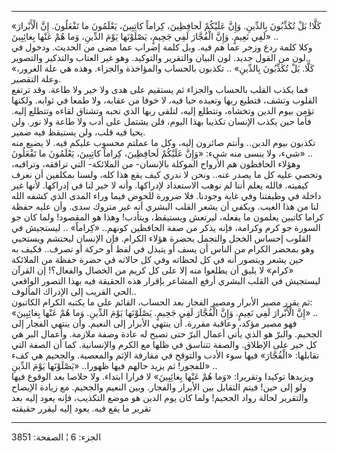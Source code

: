 ------------------------------------------------------------------------

«كَلَّا! بَلْ تُكَذِّبُونَ بِالدِّينِ. وَإِنَّ عَلَيْكُمْ لَحافِظِينَ، كِراماً كاتِبِينَ، يَعْلَمُونَ ما
تَفْعَلُونَ. إِنَّ الْأَبْرارَ لَفِي نَعِيمٍ. وَإِنَّ الْفُجَّارَ لَفِي جَحِيمٍ، يَصْلَوْنَها يَوْمَ الدِّينِ، وَما
هُمْ عَنْها بِغائِبِينَ» ..  
وكلا كلمة ردع وزجر عما هم فيه. وبل كلمة إضراب عما مضى من الحديث. ودخول
في لون من القول جديد. لون البيان والتقرير والتوكيد. وهو غير العتاب
والتذكير والتصوير..  
«كَلَّا. بَلْ تُكَذِّبُونَ بِالدِّينِ» .. تكذبون بالحساب والمؤاخذة والجزاء. وهذه هي علة
الغرور، وعلة التقصير.  
فما يكذب القلب بالحساب والجزاء ثم يستقيم على هدى ولا خير ولا طاعة. وقد
ترتفع القلوب وتشف، فتطيع ربها وتعبده حبا فيه، لا خوفا من عقابه، ولا طمعا
في ثوابه. ولكنها تؤمن بيوم الدين وتخشاه، وتتطلع إليه، لتلقى ربها الذي
تحبه وتشتاق لقاءه وتتطلع إليه. فأما حين يكذب الإنسان تكذيبا بهذا اليوم،
فلن يشتمل على أدب ولا طاعة ولا نور. ولن يحيا فيه قلب، ولن يستيقظ فيه
ضمير.  
تكذبون بيوم الدين.. وأنتم صائرون إليه، وكل ما عملتم محسوب عليكم فيه. لا
يضيع منه شيء، ولا ينسى منه شيء: «وَإِنَّ عَلَيْكُمْ لَحافِظِينَ، كِراماً كاتِبِينَ، يَعْلَمُونَ
ما تَفْعَلُونَ» ..  
وهؤلاء الحافظون هم الأرواح الموكلة بالإنسان- من الملائكة- التي ترافقه،
وتراقبه، وتحصي عليه كل ما يصدر عنه.. ونحن لا ندري كيف يقع هذا كله، ولسنا
بمكلفين أن نعرف كيفيته. فالله يعلم أننا لم نوهب الاستعداد لإدراكها. وأنه
لا خير لنا في إدراكها. لأنها غير داخلة في وظيفتنا وفي غاية وجودنا. فلا
ضرورة للخوض فيما وراء المدى الذي كشفه الله لنا من هذا الغيب. ويكفي أن
يشعر القلب البشري أنه غير متروك سدى. وأن عليه حفظة كراما كاتبين يعلمون
ما يفعله، ليرتعش ويستيقظ، ويتأدب! وهذا هو المقصود! ولما كان جو السورة جو
كرم وكرامة، فإنه يذكر من صفة الحافظين كونهم.. «كِراماً» .. ليستجيش في
القلوب إحساس الخجل والتجمل بحضرة هؤلاء الكرام. فإن الإنسان ليحتشم
ويستحيي وهو بمحضر الكرام من الناس أن يسف أو يتبذل في لفظ أو حركة أو
تصرف.. فكيف به حين يشعر ويتصور أنه في كل لحظاته وفي كل حالاته في حضرة
حفظة من الملائكة «كرام» لا يليق أن يطلعوا منه إلا على كل كريم من الخصال
والفعال؟! إن القرآن ليستجيش في القلب البشري أرفع المشاعر بإقرار هذه
الحقيقة فيه بهذا التصور الواقعي الحي القريب إلى الإدراك المألوف..  
ثم يقرر مصير الأبرار ومصير الفجار بعد الحساب، القائم على ما يكتبه الكرام
الكاتبون:  
«إِنَّ الْأَبْرارَ لَفِي نَعِيمٍ. وَإِنَّ الْفُجَّارَ لَفِي جَحِيمٍ. يَصْلَوْنَها يَوْمَ الدِّينِ. وَما هُمْ
عَنْها بِغائِبِينَ» ..  
فهو مصير مؤكد، وعاقبة مقررة. أن ينتهي الأبرار إلى النعيم. وأن ينتهي
الفجار إلى الجحيم. والبرّ هو الذي يأتي أعمال البرّ حتى تصبح له عادة وصفة
ملازمة. وأعمال البر هي كل خير على الإطلاق. والصفة تتناسق في ظلها مع
الكرم والإنسانية. كما أن الصفة التي تقابلها: «الْفُجَّارَ» فيها سوء الأدب
والتوقح في مقارفة الإثم والمعصية. والجحيم هي كفء للفجور! ثم يزيد حالهم
فيها ظهورا.. «يَصْلَوْنَها يَوْمَ الدِّينِ» ..  
ويزيدها توكيدا وتقريرا: «وَما هُمْ عَنْها بِغائِبِينَ» لا فرارا ابتداء. ولا خلاصا
بعد الوقوع فيها ولو إلى حين! فيتم التقابل بين الأبرار والفجار. وبين
النعيم والجحيم. مع زيادة الإيضاح والتقرير لحالة رواد الجحيم! ولما كان
يوم الدين هو موضع التكذيب، فإنه يعود إليه بعد تقرير ما يقع فيه. يعود
إليه ليقرر حقيقته

------------------------------------------------------------------------

الجزء: 6 ¦ الصفحة: 3851
